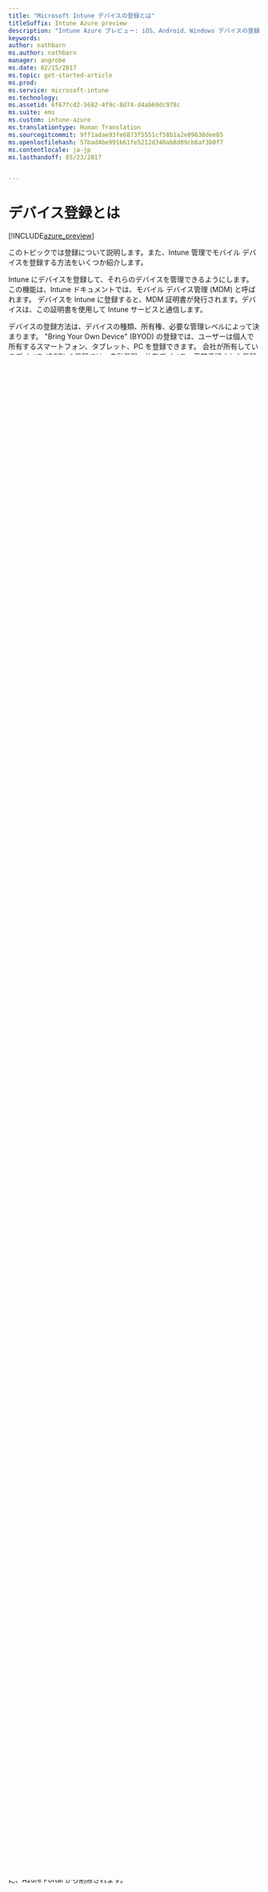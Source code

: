 ```yaml
---
title: "Microsoft Intune デバイスの登録とは"
titleSuffix: Intune Azure preview
description: "Intune Azure プレビュー: iOS、Android、Windows デバイスの登録について説明します。"
keywords: 
author: nathbarn
ms.author: nathbarn
manager: angrobe
ms.date: 02/15/2017
ms.topic: get-started-article
ms.prod: 
ms.service: microsoft-intune
ms.technology: 
ms.assetid: 6f67fcd2-5682-4f9c-8d74-d4ab69dc978c
ms.suite: ems
ms.custom: intune-azure
ms.translationtype: Human Translation
ms.sourcegitcommit: 9ff1adae93fe6873f5551cf58b1a2e89638dee85
ms.openlocfilehash: 57bad4be991b61fe5212d340ab8d89cb6af3b0f7
ms.contentlocale: ja-jp
ms.lasthandoff: 05/23/2017


---
```


# <a name="what-is-device-enrollment"></a>デバイス登録とは
[!INCLUDE[azure_preview](./includes/azure_preview.md)]

このトピックでは登録について説明します。また、Intune 管理でモバイル デバイスを登録する方法をいくつか紹介します。

Intune にデバイスを登録して、それらのデバイスを管理できるようにします。 この機能は、Intune ドキュメントでは、モバイル デバイス管理 (MDM) と呼ばれます。 デバイスを Intune に登録すると、MDM 証明書が発行されます。デバイスは、この証明書を使用して Intune サービスと通信します。

デバイスの登録方法は、デバイスの種類、所有権、必要な管理レベルによって決まります。 "Bring Your Own Device" (BYOD) の登録では、ユーザーは個人で所有するスマートフォン、タブレット、PC を登録できます。 会社が所有しているデバイス (COD) の登録では、自動登録、共有デバイス、事前承認された登録要件などの管理シナリオが有効になります。

オンプレミスの、またはクラウドでホストされている Exchange ActiveSync を使用すると、登録を必要としない簡単な Intune 管理が可能です (詳細は近日公開予定)。 Windows PC はモバイル デバイスとして管理できます (推奨)。この方法については以下で説明します。


## <a name="overview-of-device-enrollment-methods"></a>デバイスの登録方法の概要

次の表は、Intune の登録方法とサポートされる機能、各方法の要件の一覧です。 また、機能と要件について説明しています。 ここで使用される用語を次に示します。

- **ワイプ** - ユーザーがデバイスを登録する前に、デバイスのワイプが必要かどうかを示します。 "ワイプ" という用語は、デバイスを出荷時の設定にリセットし、すべてのデータを削除することを意味します。 詳細については、[デバイスでのフル ワイプまたは選択的ワイプの使用](devices-wipe.md)に関するページを参照してください。
- **アフィニティ** - デバイスとユーザーを関連付けます。 モバイル アプリケーション管理 (MAM) および会社データへの条件付きアクセスのために必要です。 詳細については、「[ユーザー アフィニティ](device-enrollment-program-enroll-ios.md)」を参照してください。
- **ロック** - ユーザーが管理メニューから自分のデバイスを登録解除できるかどうかを示します。 ユーザーは、ポータル サイト アプリを使用してすべてのプラットフォームで自分のデバイスを登録解除できます。 ネイティブのオペレーティング システムのメニューでは登録解除ができません。


**iOS の登録方法**

| **方法** |    **ワイプが必要?** |    **アフィニティ**    |    **ロック** | **詳細** |
|:---:|:---:|:---:|:---:|:---:|
|**[BYOD](#byod)** | いいえ|    ○ |    いいえ | 詳細は近日公開予定|
|**[DEM](#dem)**|    いいえ |いいえ |いいえ    | [詳細情報](device-enrollment-program-enroll-ios.md)|
|**[DEP](#dep)**|    Yes |    省略可能 |    省略可能|[詳細情報](device-enrollment-program-enroll-ios.md)|
|**[USB-SA](#usb-sa)**|    Yes |    省略可能 |    いいえ| [詳細情報](apple-configurator-setup-assistant-enroll-ios.md)|
|**[USB-Direct](#usb-direct)**|    いいえ |    いいえ    | いいえ|[詳細情報](apple-configurator-direct-enroll-ios.md)|

**Windows の登録方法**

| **方法** |    **ワイプが必要?** |    **アフィニティ**    |    **ロック** | **詳細**|
|:---:|:---:|:---:|:---:|:---:|:---:|
|**[BYOD](#byod)** | いいえ |    ○ |    いいえ | [詳細情報](windows-enroll.md)|
|**[DEM](#dem)**|    いいえ |いいえ |いいえ    |[詳細情報](device-enrollment-manager-enroll.md)|

**Android の登録方法**

| **方法** |    **ワイプが必要?** |    **アフィニティ**    |    **ロック** | **詳細**|
|:---:|:---:|:---:|:---:|:---:|:---:|
|**[BYOD](#byod)** | いいえ|    ○ |    いいえ | [詳細情報](android-enroll.md)|
|**[DEM](#dem)**|    いいえ |いいえ |いいえ    |[詳細情報](device-enrollment-program-enroll-ios.md)|
|**Android for Work**| いいえ | ○ | いいえ| [詳細情報](android-enroll.md) |


## <a name="byod"></a>BYOD
"Bring your own device" はユーザーがポータル サイト アプリをインストールし、自分のデバイスを登録します。 これにより、ユーザーは会社のネットワークに接続して、ドメインまたは Azure Active Directory に参加できます。 ほとんどのプラットフォームで、多くの COD シナリオのために BYOD 登録を有効にする必要があります。 個人所有の iOS および Android デバイスの登録をブロックすることができます。 その手順については、「[Set device type restrictions](enrollment-restrictions-set.md#set-device-type-restrictions)」 (デバイスの種類の制限を設定する) を参照してください。

## <a name="corporate-owned-devices"></a>企業所有のデバイス
企業所有のデバイス (COD) は、Azure Portal を利用して管理できます。 iOS デバイスは、Apple が提供するツールを利用して直接登録できます。 管理者またはマネージャーは、デバイス登録マネージャーを使用して、すべてのデバイスの種類を登録できます。 IMEI 番号を持つデバイスを識別し、会社所有としてタグ付けして、COD シナリオで使用することもできます。

### <a name="dem"></a>DEM
デバイス登録マネージャー (DEM) は、複数の企業所有のデバイスを登録して管理するために使用される特別なユーザー アカウントです。 作成後は、マネージャーがポータル サイトをインストールし、多数のユーザーがいないデバイスを登録できます。 DEM の詳細については[ここ](device-enrollment-manager-enroll.md)を参照してください。 ([表に戻る](#overview-of-device-enrollment-methods))

### <a name="dep"></a>DEP
Apple Device Enrollment Program (DEP) 管理では、ポリシーを作成し、DEP で購入および管理されている iOS デバイスに "無線で" 展開できます。 ユーザーが初めてデバイスの電源を入れて iOS Setup Assistant を実行した際に、デバイスが登録されます。 この方法は、**iOS 監視対象**モードをサポートしているので、以下が有効になります。

  -    登録のロック
  -    キオスク モード、およびその他の高度な構成および制限

iOS 登録の詳細については、以下を参照してください。

- [iOS デバイスの登録方法を選択する](enrollment-method-choose-ios.md)
- [Device Enrollment Program を使用して iOS デバイスを登録する](device-enrollment-program-enroll-ios.md)
- [上の表に戻る](#overview-of-device-enrollment-methods)

### <a name="usb-sa"></a>USB-SA
IT 管理者は、セットアップ アシスタントを使用した登録を行うため、USB を介し Apple Configurator を使用して、会社が所有するデバイスを手動で準備します。 IT 管理者は登録プロファイルを作成して、Apple Configurator にエクスポートします。 ユーザーは、自分のデバイスを受け取ると、セットアップ アシスタントを実行してデバイスを登録するように求められます。 この方法は、**iOS 監視対象**モードをサポートしているので、以下が有効になります。
  -    登録のロック
  -    キオスク モード、およびその他の高度な構成および制限

iOS 登録の詳細については、以下を参照してください。

- [iOS デバイスの登録方法を決定する](enrollment-method-choose-ios.md)
- [Configurator とセットアップ アシスタントを使用して iOS デバイスを登録する](apple-configurator-setup-assistant-enroll-ios.md)

### <a name="usb-direct"></a>USB-Direct
直接登録の場合、管理者は登録ポリシーを作成して Apple Configurator にエクスポートすることで、各デバイスを手動で登録する必要があります。 USB で接続された企業所有デバイスは直接登録されます。工場出荷時のリセットを必要としません。 デバイスはユーザーがいないデバイスとして管理されます。 これらのデバイスはロックされず、監視対象にもなりません。また、条件付きアクセス、脱獄の検出、モバイル アプリケーション管理がサポートされません。

iOS 登録の詳細については、以下を参照してください。

- [iOS デバイスの登録方法を決定する](enrollment-method-choose-ios.md)
- [Configurator と直接登録を使用して iOS デバイスを登録する](apple-configurator-direct-enroll-ios.md)

## <a name="mobile-device-management-with-exchange-activesync-and-intune"></a>Exchange ActiveSync および Intune を使用したモバイル デバイス管理
登録されていないが Exchange ActiveSync (EAS) に接続するモバイル デバイスは、EAS MDM ポリシーを使用して Intune で管理できます。 Intune は Exchange Connector を使用し、オンプレミスまたはクラウドでホストされている EAS と通信します。 詳細は近日公開予定。

## <a name="supported-device-platforms-and-browsers"></a>サポートされるデバイス プラットフォームとブラウザー

[Intune でサポートされるデバイスとブラウザー](https://docs.microsoft.com/intune-classic/get-started/supported-mobile-devices-and-computers)に関するトピックを参照してください

## <a name="mobile-device-cleanup-after-mdm-certificate-expiration"></a>MDM 証明書の有効期限が切れた後のモバイル デバイスのクリーンアップ

MDM 証明書は、モバイル デバイスが Intune サービスと通信しているときに自動的に更新されます。 モバイル デバイスがワイプされたり、一定の時間 Intune サービスとモバイル デバイスが通信できなかったりすると、MDM 証明書は更新されません。 デバイスは、MDM 証明書の有効期限が切れてから 180 日後に、Azure Portal から削除されます。

